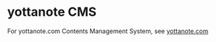 # yottanote CMS

For yottanote.com Contents Management System, see [yottanote.com](http://www.yottanote.com)
